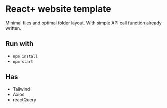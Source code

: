 # React+ website template

Minimal files and optimal folder layout. With simple API call function already written.

## Run with

- ```npm install```
- ```npm start```

## Has

- Tailwind
- Axios
- reactQuery
